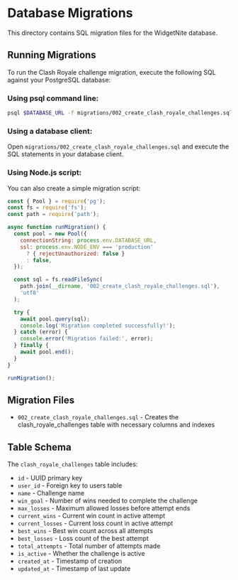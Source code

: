# Database Migrations

This directory contains SQL migration files for the WidgetNite database.

## Running Migrations

To run the Clash Royale challenge migration, execute the following SQL against your PostgreSQL database:

### Using psql command line:
```bash
psql $DATABASE_URL -f migrations/002_create_clash_royale_challenges.sql
```

### Using a database client:
Open `migrations/002_create_clash_royale_challenges.sql` and execute the SQL statements in your database client.

### Using Node.js script:
You can also create a simple migration script:

```javascript
const { Pool } = require('pg');
const fs = require('fs');
const path = require('path');

async function runMigration() {
  const pool = new Pool({
    connectionString: process.env.DATABASE_URL,
    ssl: process.env.NODE_ENV === 'production' 
      ? { rejectUnauthorized: false } 
      : false,
  });

  const sql = fs.readFileSync(
    path.join(__dirname, '002_create_clash_royale_challenges.sql'),
    'utf8'
  );

  try {
    await pool.query(sql);
    console.log('Migration completed successfully!');
  } catch (error) {
    console.error('Migration failed:', error);
  } finally {
    await pool.end();
  }
}

runMigration();
```

## Migration Files

- `002_create_clash_royale_challenges.sql` - Creates the clash_royale_challenges table with necessary columns and indexes

## Table Schema

The `clash_royale_challenges` table includes:
- `id` - UUID primary key
- `user_id` - Foreign key to users table
- `name` - Challenge name
- `win_goal` - Number of wins needed to complete the challenge
- `max_losses` - Maximum allowed losses before attempt ends
- `current_wins` - Current win count in active attempt
- `current_losses` - Current loss count in active attempt
- `best_wins` - Best win count across all attempts
- `best_losses` - Loss count of the best attempt
- `total_attempts` - Total number of attempts made
- `is_active` - Whether the challenge is active
- `created_at` - Timestamp of creation
- `updated_at` - Timestamp of last update


